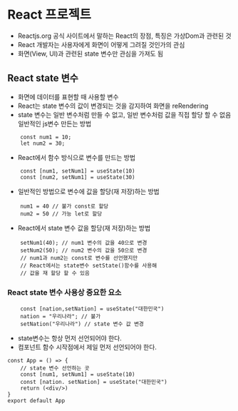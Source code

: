 # React 프로젝트

- Reactjs.org 공식 사이트에서 말하는 React의 장점, 특징은 가상Dom과 관련된 것
- React 개발자는 사용자에게 화면이 어떻게 그려질 것인가의 관심
- 화면(View, UI)과 관련된 state 변수만 관심을 가져도 됨

## React state 변수

- 화면에 데이터를 표현할 때 사용할 변수
- React는 state 변수의 값이 변경되는 것을 감지하여 화면을 reRendering
- state 변수는 일반 변수처럼 만들 수 없고, 일반 변수처럼 값을 직접 할당 할 수 없음
  일반적인 js변수 만든는 방법

```JS
    const num1 = 10;
    let num2 = 30;
```

- React에서 함수 방식으로 변수를 만드는 방법

```JS
    const [num1, setNum1] = useState(10)
    const [num2, setNum1] = useState(30)
```

- 일반적인 방법으로 변수에 값을 할당(재 저장)하는 방법

```JS
    num1 = 40 // 불가 const로 할당
    num2 = 50 // 가능 let로 할당
```

- React에서 state 변수 값을 할당(재 저장)하는 방법

```JS
    setNum1(40); // num1 변수의 값을 40으로 변경
    setNum2(50); // num2 변수의 값을 50으로 변경
    // num1과 num2는 const로 변수를 선언했지만
    // React에서는 state변수 setState()함수를 사용해
    // 값을 재 할당 할 수 있음
```

### React state 변수 사용상 중요한 요소

```JS
    const [nation,setNation] = useState("대한민국")
    nation = "우리나라"; // 불가
    setNation("우리나라") // state 변수 값 변경
```

- state변수는 항상 먼저 선언되어야 한다.
- 컴포넌트 함수 시작점에서 제일 먼저 선언되어야 한다.

```JS
const App = () => {
    // state 변수 선언하는 곳
    const [num1, setNum1] = useState(10)
    const [nation. setNation] = useState("대한민국")
    return (<div/>)
}
export default App
```
